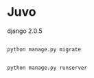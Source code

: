 # Juvo

django 2.0.5

```python

python manage.py migrate

```

```python

python manage.py runserver

```
